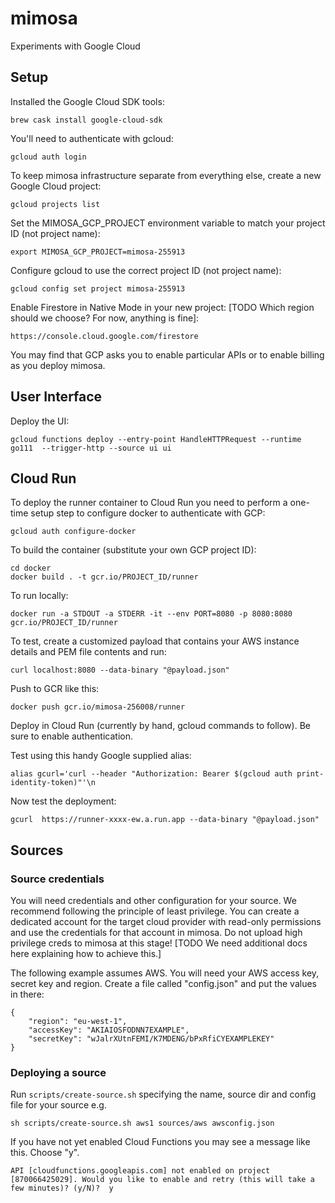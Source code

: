 # mimosa

Experiments with Google Cloud

## Setup

Installed the Google Cloud SDK tools:

    brew cask install google-cloud-sdk

You'll need to authenticate with gcloud:

    gcloud auth login

To keep mimosa infrastructure separate from everything else, create a new Google Cloud project:

    gcloud projects list

Set the MIMOSA_GCP_PROJECT environment variable to match your project ID (not project name):

    export MIMOSA_GCP_PROJECT=mimosa-255913

Configure gcloud to use the correct project ID (not project name):

    gcloud config set project mimosa-255913

Enable Firestore in Native Mode in your new project: [TODO Which region should we choose? For now, anything is fine]:

    https://console.cloud.google.com/firestore

You may find that GCP asks you to enable particular APIs or to enable billing as you deploy mimosa.

## User Interface

Deploy the UI:

    gcloud functions deploy --entry-point HandleHTTPRequest --runtime go111  --trigger-http --source ui ui

## Cloud Run

To deploy the runner container to Cloud Run you need to perform a one-time setup step to configure docker to authenticate with GCP:

    gcloud auth configure-docker

To build the container (substitute your own GCP project ID):

    cd docker
    docker build . -t gcr.io/PROJECT_ID/runner

To run locally:

    docker run -a STDOUT -a STDERR -it --env PORT=8080 -p 8080:8080 gcr.io/PROJECT_ID/runner

To test, create a customized payload that contains your AWS instance details and PEM file contents and run:

    curl localhost:8080 --data-binary "@payload.json"

Push to GCR like this:

    docker push gcr.io/mimosa-256008/runner

Deploy in Cloud Run (currently by hand, gcloud commands to follow). Be sure to enable authentication.

Test using this handy Google supplied alias:

    alias gcurl='curl --header "Authorization: Bearer $(gcloud auth print-identity-token)"'\n

Now test the deployment:

    gcurl  https://runner-xxxx-ew.a.run.app --data-binary "@payload.json"

## Sources

### Source credentials

You will need credentials and other configuration for your source. We recommend following the principle of least privilege. You can create a dedicated account for the target cloud provider with read-only permissions and use the credentials for that account in mimosa. Do not upload high privilege creds to mimosa at this stage! [TODO We need additional docs here explaining how to achieve this.]

The following example assumes AWS. You will need your AWS access key, secret key and region. Create a file called "config.json" and put the values in there:

```
{
    "region": "eu-west-1",
    "accessKey": "AKIAIOSFODNN7EXAMPLE",
    "secretKey": "wJalrXUtnFEMI/K7MDENG/bPxRfiCYEXAMPLEKEY"
}
```

### Deploying a source

Run `scripts/create-source.sh` specifying the name, source dir and config file for your source e.g.

    sh scripts/create-source.sh aws1 sources/aws awsconfig.json

If you have not yet enabled Cloud Functions you may see a message like this. Choose "y".

    API [cloudfunctions.googleapis.com] not enabled on project
    [870066425029]. Would you like to enable and retry (this will take a few minutes)? (y/N)?  y
